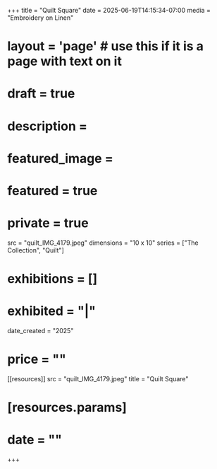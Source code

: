+++
title = "Quilt Square"
date = 2025-06-19T14:15:34-07:00
media = "Embroidery on Linen"
# layout = 'page' # use this if it is a page with text on it
# draft = true
# description = 
# featured_image = 
# featured = true
# private = true
src = "quilt_IMG_4179.jpeg"
dimensions = "10 x 10"
series = ["The Collection", "Quilt"]
# exhibitions = []
# exhibited = "|"
date_created = "2025"
# price = ""
[[resources]]
  src = "quilt_IMG_4179.jpeg"
  title = "Quilt Square"
#   [resources.params]
#   date = ""
+++